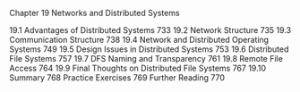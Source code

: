 

Chapter 19 Networks and Distributed Systems

19.1 Advantages of Distributed
Systems 733
19.2 Network Structure 735
19.3 Communication Structure 738
19.4 Network and Distributed Operating
Systems 749
19.5 Design Issues in Distributed
Systems 753
19.6 Distributed File Systems 757
19.7 DFS Naming and Transparency 761
19.8 Remote File Access 764
19.9 Final Thoughts on Distributed File
Systems 767
19.10 Summary 768
Practice Exercises 769
Further Reading 770
